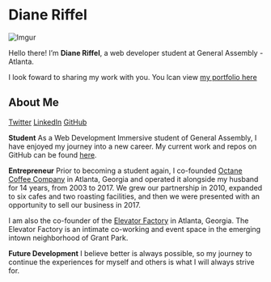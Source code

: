 # Diane Riffel

![Imgur](https://i.imgur.com/fgTHg9Y.png)

Hello there! I’m **Diane Riffel**, a web developer student at General Assembly - Atlanta.

I look foward to sharing my work with you. You lcan view [my portfolio here](http://driffel-portfolio-84c341.bitballoon.com/)



## About Me

[Twitter](https://twitter.com/ladydaytripper)
[LinkedIn](https://www.linkedin.com/in/diane-cam-riffel-atl/)
[GitHub](https://github.com/dcamriff)

**Student** As a Web Development Immersive student of General Assembly, I have enjoyed my journey into a new career. My current work and repos on GitHub can be found [here](https://github.com/dcamriff).

**Entrepreneur** Prior to becoming a student again, I co-founded [Octane Coffee Company](http://www.octanecoffee.com/) in Atlanta, Georgia and operated it alongside my husband for 14 years, from 2003 to 2017. We grew our partnership in 2010, expanded to six cafes and two roasting facilities, and then we were presented with an opportunity to sell our business in 2017.

I am also the co-founder of the [Elevator Factory](http://www.elevatorfactory.com) in Atlanta, Georgia. The Elevator Factory is an intimate co-working and event space in the emerging intown neighborhood of Grant Park.

**Future Development** I believe better is always possible, so my journey to continue the experiences for myself and others is what I will always strive for.